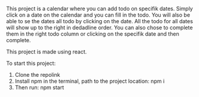 This project is a calendar where you can add todo on specifik dates. 
Simply click on a date on the calendar and you can fill in the todo. 
You will also be able to se the dates all todo by clicking on the date. 
All the todo for all dates will show up to the right in dedadline order.
You can also chose to complete them in the right todo column or clicking on the specifik date and then complete.

This project is made using react. 

To start this project:

1. Clone the repolink
2. Install npm in the terminal, path to the project location: npm i
3. Then run: npm start
